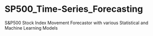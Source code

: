 # SP500_Time-Series_Forecasting
S&amp;P500 Stock Index Movement Forecastor with various Statistical and Machine Learning Models
